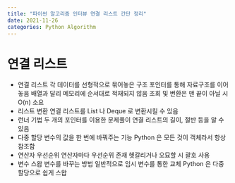 ```yaml
---
title: "파이썬 알고리즘 인터뷰 연결 리스트 간단 정리"
date: 2021-11-26
categories: Python Algorithm
---
```


# 연결 리스트

- 연결 리스트
  각 데이터를 선형적으로 묶어놓은 구조
  포인터를 통해 자료구조를 이어놓음
  배열과 달리 메모리에 순서대로 적재되지 않음
  조회 및 변환은 맨 끝이 아닐 시 O(n) 소요
- 리스트 변환
  연결 리스트를 List 나 Deque 로 변환시킬 수 있음
- 런너 기법
  두 개의 포인터를 이용한 문제풀이
  연결 리스트의 길이, 절반 등을 알 수 있음
- 다중 할당
  변수의 값을 한 번에 바꿔주는 기능
  Python 은 모든 것이 객체라서 항상 참조함
- 연산자 우선순위
  연산자마다 우선순위 존재
  헷갈리거나 오묘할 시 괄호 사용
- 변수 스왑
  변수를 바꾸는 방법
  일반적으로 임시 변수를 통한 교체
  Python 은 다중 할당으로 쉽게 스왑
